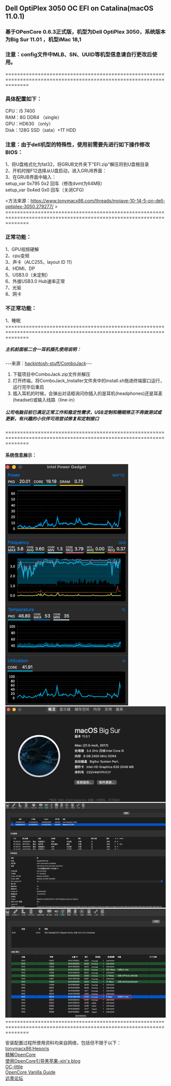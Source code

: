 Dell OptiPlex 3050 OC EFI on Catalina(macOS 11.0.1)
----
### 基于OPenCore 0.6.3正式版，机型为Dell OptiPlex 3050，系统版本为Big Sur 11.01 ，机型iMac 18,1<br>

### 注意：config文件中MLB、SN、UUID等机型信息请自行更改后使用。<br>
====================================================================================================================<br>
### 具体配置如下：<br>
CPU：i5 7400 <br>
RAM：8G DDR4 （single）<br>
GPU：HD630 （only）<br>
Disk：128G SSD（sata）+1T HDD  <br>

### 注意：由于dell机型的特殊性，使用前需要先进行如下操作修改BIOS：<br>
1、将U盘格式化为fat32，将GRUB文件夹下"EFI.zip"解压将到U盘根目录 <br>
2、开机时按F12选择从U盘启动，进入GRUB界面： <br>
3、在GRUB界面中输入： <br>
      setup_var 0x795 0x2 回车（修改dvmt为64MB）<br>
      setup_var 0x4ed 0x0 回车（关闭CFG)<br>

<方法来源：https://www.tonymacx86.com/threads/mojave-10-14-5-on-dell-optiplex-3050.279277/  > <br>
====================================================================================================================<br>

### 正常功能：<br>
1、GPU视频硬解<br>
2、cpu变频<br>
3、声卡（ALC255，layout ID 11）<br>
4、HDMI、DP<br>
5、USB3.0（未定制）<br>
6、外接USB3.0 Hub速率正常<br>
7、光驱<br>
8、网卡<br>
### 不正常功能：<br>
1、睡眠 <br>
====================================================================================================================<br>
##### 主机前面板二合一耳机插孔使用说明：<br>
---来源：[hackintosh-stuff/ComboJack](https://github.com/hackintosh-stuff/ComboJack)---<br>
1. 下载项目中ComboJack.zip文件并解压<br>
2. 打开终端，将ComboJack_Installer文件夹中的install.sh拖进终端窗口运行，运行完毕后重启<br>
3. 插入耳机的时候，会弹出对话框询问你插入的是耳机(headphones)还是耳麦(headset)或输入线路（line-in）<br>

##### 公司电脑目前已满足正常工作和稳定性需求，USB定制和睡眠修正不再做测试或更新，有兴趣的小伙伴可用尝试修复和定制接口<br>
====================================================================================================================<br>
#### 系统信息展示：
![image](https://github.com/Andywyh/OptiPlex-3050-OC-EFI/blob/master/Photos/cpu_info.png?raw=true)
![image](https://github.com/Andywyh/OptiPlex-3050-OC-EFI/blob/master/Photos/info.png?raw=true)
![image](https://github.com/Andywyh/OptiPlex-3050-OC-EFI/blob/master/Photos/Audio_info.png?raw=true)
![image](https://github.com/Andywyh/OptiPlex-3050-OC-EFI/blob/master/Photos/USB_info.png?raw=true)
====================================================================================================================<br>



安装配置过程所使用资料均来自网络，包括但不限于以下：<br>
[tonymacx86:Heporis](https://www.tonymacx86.com/threads/mojave-10-14-5-on-dell-optiplex-3050.279277/)<br>
[精解OpenCore](https://blog.daliansky.net/OpenCore-BootLoader.html)<br>
[使用OpenCore引导黑苹果-xin's blog](https://blog.xjn819.com/?p=543)<br>
[OC-little](https://github.com/daliansky/OC-little)<br>
[OpenCore Vanilla Guide](https://khronokernel-2.gitbook.io/opencore-vanilla-desktop-guide/)<br>
[远景论坛](http://bbs.pcbeta.com/)<br>

